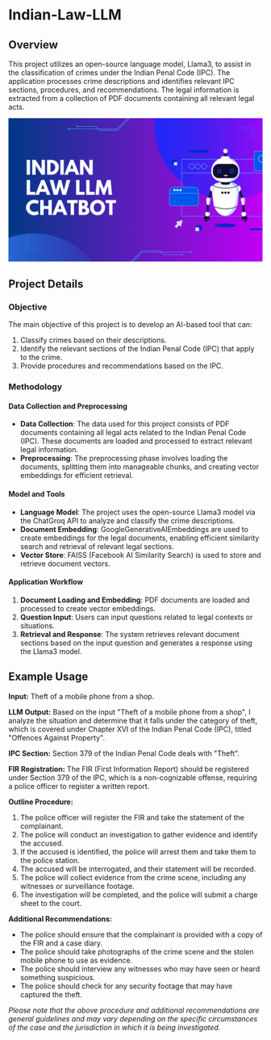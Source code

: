 # Indian-Law-LLM

## Overview
This project utilizes an open-source language model, Llama3, to assist in the classification of crimes under the Indian Penal Code (IPC). The application processes crime descriptions and identifies relevant IPC sections, procedures, and recommendations. The legal information is extracted from a collection of PDF documents containing all relevant legal acts.

![Project Image](indian_law_llm.png)

## Project Details
### Objective
The main objective of this project is to develop an AI-based tool that can:
1. Classify crimes based on their descriptions.
2. Identify the relevant sections of the Indian Penal Code (IPC) that apply to the crime.
3. Provide procedures and recommendations based on the IPC.

### Methodology
#### Data Collection and Preprocessing
- **Data Collection**: The data used for this project consists of PDF documents containing all legal acts related to the Indian Penal Code (IPC). These documents are loaded and processed to extract relevant legal information.
- **Preprocessing**: The preprocessing phase involves loading the documents, splitting them into manageable chunks, and creating vector embeddings for efficient retrieval.

#### Model and Tools
- **Language Model**: The project uses the open-source Llama3 model via the ChatGroq API to analyze and classify the crime descriptions.
- **Document Embedding**: GoogleGenerativeAIEmbeddings are used to create embeddings for the legal documents, enabling efficient similarity search and retrieval of relevant legal sections.
- **Vector Store**: FAISS (Facebook AI Similarity Search) is used to store and retrieve document vectors.

#### Application Workflow
1. **Document Loading and Embedding**: PDF documents are loaded and processed to create vector embeddings.
2. **Question Input**: Users can input questions related to legal contexts or situations.
3. **Retrieval and Response**: The system retrieves relevant document sections based on the input question and generates a response using the Llama3 model.

## Example Usage

**Input:** Theft of a mobile phone from a shop.

**LLM Output:**
Based on the input "Theft of a mobile phone from a shop", I analyze the situation and determine that it falls under the category of theft, which is covered under Chapter XVI of the Indian Penal Code (IPC), titled "Offences Against Property".

**IPC Section:** Section 379 of the Indian Penal Code deals with "Theft".

**FIR Registration:** The FIR (First Information Report) should be registered under Section 379 of the IPC, which is a non-cognizable offense, requiring a police officer to register a written report.

**Outline Procedure:**
1. The police officer will register the FIR and take the statement of the complainant.
2. The police will conduct an investigation to gather evidence and identify the accused.
3. If the accused is identified, the police will arrest them and take them to the police station.
4. The accused will be interrogated, and their statement will be recorded.
5. The police will collect evidence from the crime scene, including any witnesses or surveillance footage.
6. The investigation will be completed, and the police will submit a charge sheet to the court.

**Additional Recommendations:**
- The police should ensure that the complainant is provided with a copy of the FIR and a case diary.
- The police should take photographs of the crime scene and the stolen mobile phone to use as evidence.
- The police should interview any witnesses who may have seen or heard something suspicious.
- The police should check for any security footage that may have captured the theft.

*Please note that the above procedure and additional recommendations are general guidelines and may vary depending on the specific circumstances of the case and the jurisdiction in which it is being investigated.*
